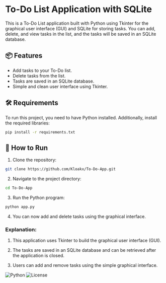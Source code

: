 # To-Do List Application with SQLite

This is a To-Do List application built with Python using Tkinter for the graphical user interface (GUI) and SQLite for storing tasks. You can add, delete, and view tasks in the list, and the tasks will be saved in an SQLite database.

## 📦 Features
- Add tasks to your To-Do list.
- Delete tasks from the list.
- Tasks are saved in an SQLite database.
- Simple and clean user interface using Tkinter.

## 🛠️ Requirements
To run this project, you need to have Python installed. Additionally, install the required libraries:
```bash
pip install -r requirements.txt
```

## 🚀 How to Run

1. Clone the repository:
```bash
git clone https://github.com/Kloakx/To-Do-App.git
```

2. Navigate to the project directory:
```bash
cd To-Do-App
```

3. Run the Python program:
```bash
python app.py
```

4. You can now add and delete tasks using the graphical interface.

### Explanation:

1. This application uses Tkinter to build the graphical user interface (GUI).

2. The tasks are saved in an SQLite database and can be retrieved after the application is closed.

3. Users can add and remove tasks using the simple graphical interface.

![Python](https://img.shields.io/badge/Python-3.10-blue)
![License](https://img.shields.io/badge/License-MIT-green)
